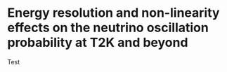 # Energy resolution and non-linearity effects on the neutrino oscillation probability at T2K and beyond

Test
